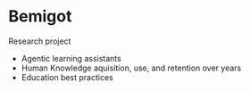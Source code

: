 # Bemigot
Research project
* Agentic learning assistants
* Human Knowledge aquisition, use, and retention over years
* Education best practices
